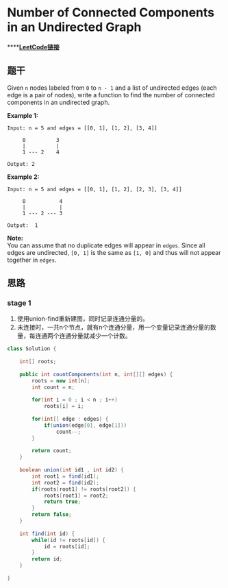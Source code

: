 # Number of Connected Components in an Undirected Graph

\*\*\*\*[**LeetCode链接**](https://leetcode.com/problems/number-of-connected-components-in-an-undirected-graph/)

## 题干

Given `n` nodes labeled from `0` to `n - 1` and a list of undirected edges \(each edge is a pair of nodes\), write a function to find the number of connected components in an undirected graph.

**Example 1:**

```text
Input: n = 5 and edges = [[0, 1], [1, 2], [3, 4]]

     0          3
     |          |
     1 --- 2    4 

Output: 2
```

**Example 2:**

```text
Input: n = 5 and edges = [[0, 1], [1, 2], [2, 3], [3, 4]]

     0           4
     |           |
     1 --- 2 --- 3

Output:  1
```

**Note:**  
You can assume that no duplicate edges will appear in `edges`. Since all edges are undirected, `[0, 1]` is the same as `[1, 0]` and thus will not appear together in `edges`.

## 思路

### stage 1

1. 使用union-find重新建图，同时记录连通分量的。
2. 未连接时，一共n个节点，就有n个连通分量，用一个变量记录连通分量的数量，每连通两个连通分量就减少一个计数。

```java
class Solution {
    
    int[] roots;
    
    public int countComponents(int n, int[][] edges) {
        roots = new int[n];
        int count = n;
        
        for(int i = 0 ; i < n ; i++)
            roots[i] = i;
        
        for(int[] edge : edges) {
            if(union(edge[0], edge[1]))
                count--;
        }
        
        return count;
    }
    
    boolean union(int id1 , int id2) {
        int root1 = find(id1);
        int root2 = find(id2);
        if(roots[root1] != roots[root2]) {
            roots[root1] = root2;
            return true;
        }
        return false;
    }
    
    int find(int id) {
        while(id != roots[id]) {
            id = roots[id];
        }
        return id;
    }
    
}
```



